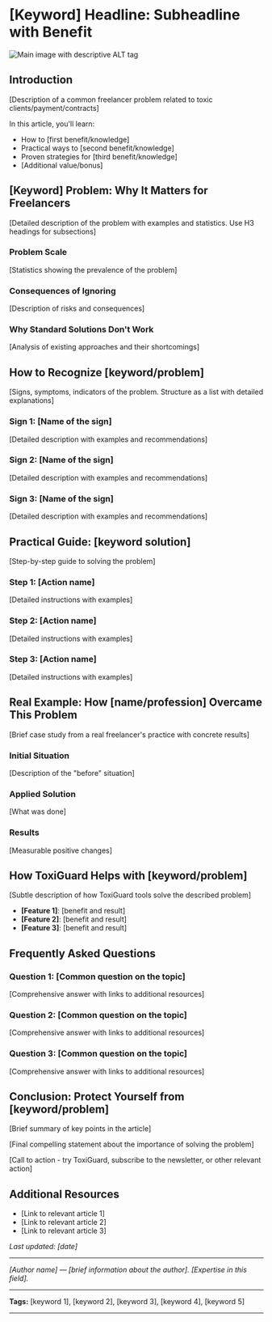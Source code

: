 # [Keyword] Headline: Subheadline with Benefit

![Main image with descriptive ALT tag](/path/to/image.jpg)

## Introduction

[Description of a common freelancer problem related to toxic clients/payment/contracts]

In this article, you'll learn:
- How to [first benefit/knowledge]
- Practical ways to [second benefit/knowledge]
- Proven strategies for [third benefit/knowledge]
- [Additional value/bonus]

## [Keyword] Problem: Why It Matters for Freelancers

[Detailed description of the problem with examples and statistics. Use H3 headings for subsections]

### Problem Scale

[Statistics showing the prevalence of the problem]

### Consequences of Ignoring

[Description of risks and consequences]

### Why Standard Solutions Don't Work

[Analysis of existing approaches and their shortcomings]

## How to Recognize [keyword/problem]

[Signs, symptoms, indicators of the problem. Structure as a list with detailed explanations]

### Sign 1: [Name of the sign]

[Detailed description with examples and recommendations]

### Sign 2: [Name of the sign]

[Detailed description with examples and recommendations]

### Sign 3: [Name of the sign]

[Detailed description with examples and recommendations]

## Practical Guide: [keyword solution]

[Step-by-step guide to solving the problem]

### Step 1: [Action name]

[Detailed instructions with examples]

### Step 2: [Action name]

[Detailed instructions with examples]

### Step 3: [Action name]

[Detailed instructions with examples]

## Real Example: How [name/profession] Overcame This Problem

[Brief case study from a real freelancer's practice with concrete results]

### Initial Situation

[Description of the "before" situation]

### Applied Solution

[What was done]

### Results

[Measurable positive changes]

## How ToxiGuard Helps with [keyword/problem]

[Subtle description of how ToxiGuard tools solve the described problem]

- **[Feature 1]**: [benefit and result]
- **[Feature 2]**: [benefit and result]
- **[Feature 3]**: [benefit and result]

## Frequently Asked Questions

### Question 1: [Common question on the topic]

[Comprehensive answer with links to additional resources]

### Question 2: [Common question on the topic]

[Comprehensive answer with links to additional resources]

### Question 3: [Common question on the topic]

[Comprehensive answer with links to additional resources]

## Conclusion: Protect Yourself from [keyword/problem]

[Brief summary of key points in the article]

[Final compelling statement about the importance of solving the problem]

[Call to action - try ToxiGuard, subscribe to the newsletter, or other relevant action]

## Additional Resources

- [Link to relevant article 1]
- [Link to relevant article 2]
- [Link to relevant article 3]

*Last updated: [date]*

---

*[Author name] — [brief information about the author]. [Expertise in this field].*

---

**Tags:** [keyword 1], [keyword 2], [keyword 3], [keyword 4], [keyword 5]

---

<!-- Structured data for SEO -->
<script type="application/ld+json">
{
  "@context": "https://schema.org",
  "@type": "BlogPosting",
  "headline": "[Full article title]",
  "description": "[Meta description]",
  "image": "[Image URL]",
  "author": {
    "@type": "Person",
    "name": "[Author name]"
  },
  "publisher": {
    "@type": "Organization",
    "name": "ToxiGuard",
    "logo": {
      "@type": "ImageObject",
      "url": "[Logo URL]"
    }
  },
  "datePublished": "[Publication date in ISO format]",
  "dateModified": "[Update date in ISO format]",
  "mainEntityOfPage": {
    "@type": "WebPage",
    "@id": "[Article URL]"
  },
  "keywords": "[keyword 1], [keyword 2], [keyword 3]"
}
</script>

<!-- FAQ Schema -->
<script type="application/ld+json">
{
  "@context": "https://schema.org",
  "@type": "FAQPage",
  "mainEntity": [
    {
      "@type": "Question",
      "name": "[Question 1]",
      "acceptedAnswer": {
        "@type": "Answer",
        "text": "[Answer 1]"
      }
    },
    {
      "@type": "Question",
      "name": "[Question 2]",
      "acceptedAnswer": {
        "@type": "Answer",
        "text": "[Answer 2]"
      }
    },
    {
      "@type": "Question",
      "name": "[Question 3]",
      "acceptedAnswer": {
        "@type": "Answer",
        "text": "[Answer 3]"
      }
    }
  ]
}
</script> 